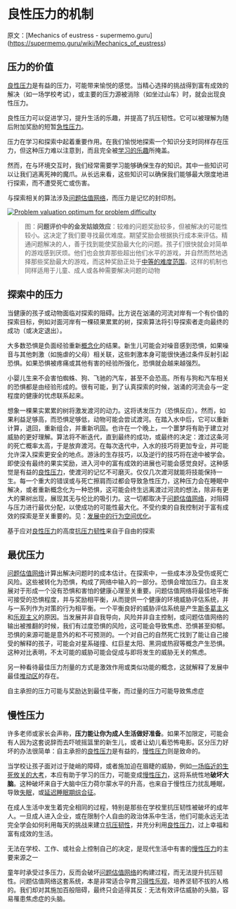 # 良性压力的机制

原文：[Mechanics of eustress - supermemo.guru] (https://supermemo.guru/wiki/Mechanics_of_eustress)

## 压力的价值

[良性压力](https://supermemo.guru/wiki/Eustress)是有益的压力，可能带来愉悦的感觉。当精心选择的挑战得到富有成效的解决（如一场学校考试），或主要的压力源被消除（如坐过山车）时，就会出现良性压力。

良性压力可以促进学习，提升生活的乐趣，并提高了抗压韧性。它可以被理解为随后附加奖励的短暂[急性压力](https://supermemo.guru/wiki/Acute_stress)。

压力在学习和探索中起着重要作用。在我们愉悦地探索一个知识分支时同样存在压力，但这种压力难以注意到，而且完全被[学习的乐趣](https://supermemo.guru/wiki/Pleasure_of_learning)所掩盖。

然而，在与环境交互时，我们经常需要学习能够确保生存的知识。其中一些知识可以让我们逃离死神的魔爪。从长远来看，这些知识可以确保我们能够最大限度地进行探索，而不遭受死亡或伤害。

与探索相关的算法涉及[问题估值网络](https://supermemo.guru/wiki/Problem_valuation_network)，而压力是记忆的封印剂。

[![Problem valuation optimum for problem difficulty](https://supermemo.guru/images/thumb/8/84/Problem_valuation.jpg/300px-Problem_valuation.jpg)](https://supermemo.guru/wiki/File:Problem_valuation.jpg)

> 图：**问题评价中的金发姑娘效应**：较难的问题奖励较多，但被解决的可能性较小。这决定了我们要寻找最优难度。期望奖励会根据执行成本来评估。精通问题解决的人，善于找到能使奖励最大化的问题。孩子们很快就会对简单的游戏感到厌烦。他们也会放弃那些超出他们水平的游戏，并自然而然地选择那些奖励最大的游戏，而这种奖励正处于[中等的难度范围](https://en.wikipedia.org/wiki/Goldilocks_principle)。这样的机制也同样适用于儿童、成人或各种需要解决问题的动物

## 探索中的压力

当健康的孩子或动物面临对探索的阻碍。比方说在汹涌的河流对岸有一个有价值的探索目标，例如对面河岸有一棵硕果累累的树，探索算法将引导探索者走向最终的成功（或决定退出）。

大多数恐惧是负面经验重新[概念化](https://supermemo.guru/wiki/Conceptualization)的结果。新生儿可能会对噪音感到恐惧，如果噪音与其他刺激（如施虐的父母）相关联，这些刺激本身可能很快通过条件反射引起恐惧。如果恐惧被疼痛或其他有害的经验所强化，恐惧就会越来越强烈。

小婴儿生来不会害怕蜘蛛、狗、飞驰的汽车，甚至不会恐高。所有与狗和汽车相关的恐惧都是由经验形成的。很有可能，到了认真探索的时候，汹涌的河流会与一定程度的健康的忧虑联系起来。

想象一棵果实累累的树将激发渡河的动力。这将诱发压力（恐惧反应）。然而，如果利益足够高，而恐惧足够低，动物可能会尝试渡河。在踏入水中后，它可以重新计算，退回，重新组合，并重新巩固。也许在一个晚上，一个噩梦将有助于建立对威胁的更好理解。算法将不断迭代，直到最终的成功，或最终的决定：渡过这条河的死亡概率太高，于是放弃渡河。在每次迭代中，入水的技巧将更加专业，并可能允许深入探索更安全的地点。游泳的生存技巧，以及逆行的技巧将在途中被学会。即使没有最终的果实奖励，进入河中的富有成效的进展也可能会感觉良好。这种感觉是有益的[良性压力](https://supermemo.guru/wiki/Eustress)，使渡河的记忆不可磨灭。仅仅几次渡河就能将技能保持一生。每一个重大的错误或与死亡擦肩而过都会导致急性压力，这种压力会在睡眠中解决，或者重新概念化为一种恐惧，这可能会终生远离渡过河流的想法，除非有更大的果树出现，展现其无与伦比的吸引力。这一切都取决于[问题估值网络](https://supermemo.guru/wiki/Problem_valuation_network)，对阻碍与压力进行最优分配，以使成功的可能性最大化。不受约束的自我控制对于富有成效的探索是至关重要的。见：[发展中的行为空间优化](https://supermemo.guru/wiki/Optimization_of_behavioral_spaces_in_development)。

基于应对[良性压力](https://supermemo.guru/wiki/Eustress)的高度[抗压力韧性](https://supermemo.guru/wiki/Stress_resilience)来自于自由的探索

## 最优压力

[问题估值网络](https://supermemo.guru/wiki/Problem_valuation_network)计算出解决问题时的成本估计。在探索中，一些成本涉及受伤或死亡风险。这些被转化为恐惧，构成了网络中输入的一部分。恐惧会增加压力。自主发展对于形成一个没有恐惧和害怕的健康心理至关重要。问题估值网络将最佳地平衡可接受的恐惧程度，并与奖励相平衡，从而提供一个健康的环境威胁评估系统，并与一系列作为对策的行为相平衡。一个平衡良好的威胁评估系统是产生[斯多葛主义](https://supermemo.guru/wiki/Modern_re-interpretation_of_stoicism)和[乐观主义](https://supermemo.guru/wiki/Learned_optimism)的原因。当发展并非自我导向，风险并非自主控制，或问题估值网络的输出被推翻的时候，我们有过度恐惧的风险，这可能会导致焦虑、恐惧甚至抑郁。恐惧的来源可能是意外的和不可预测的。一个对自己的自然死亡找到了能让自己接受的解释的孩子，可能会对星系碰撞、红巨星太阳、黑洞或热寂等概念产生恐惧。这种对比表明，不太可能的威胁可能会促成与即将发生的威胁无关的焦虑。

另一种看待最佳压力剂量的方式是激效作用或类似功能的概念，这就解释了发展中最佳[推动区](https://supermemo.guru/wiki/Push_zone)的存在。

自主承担的压力可能与奖励达到最佳平衡，而过量的压力可能导致焦虑症

## 慢性压力

许多老师或家长会声称，**压力能让你为成人生活做好准备**。如果不加限定，可能会有人因为这套说辞而去吓唬摇篮里的新生儿，或者让幼儿看恐怖电影。区分压力好坏的办法很简单：自主承担的[良性压力](https://supermemo.guru/wiki/Eustress)是有益的，[慢性压力](https://supermemo.guru/wiki/Chronic_stress)则是致命的。

当学校让孩子面对过于陡峭的障碍，或者施加迫在眉睫的威胁，例如[一场临近的生死攸关的大考](https://gingerjumble.wordpress.com/2021/01/07/the-demon-on-my-shoulder-is-dead/)，本应有助于学习的压力，可能变成[慢性压力](https://supermemo.guru/wiki/Chronic_stress)，这将系统性地**破坏大脑**。这种破坏来自于大脑中压力荷尔蒙水平的升高，也来自于慢性压力扰乱睡眠，导致[失眠](https://supermemo.guru/wiki/Insomnia)，或[延迟睡眠期综合征](https://supermemo.guru/wiki/DSPS)。

在成人生活中发生着完全相同的过程，特别是那些在学校里抗压韧性被破坏的成年人。一旦成人进入企业，或在限制个人自由的政治体系中生活，他们可能永远无法完全学会如何利用每天的挑战来建立[抗压韧性](https://supermemo.guru/wiki/Stress_resilience)，并充分利用[良性压力](https://supermemo.guru/wiki/Eustress)，过上幸福和富有成效的生活。

无法在学校、工作、或社会上控制自己的决定，是现代生活中有害的[慢性压力](https://supermemo.guru/wiki/Chronic_stress)的主要来源之一

童年时承受过多压力，反而会破坏[问题估值网络](https://supermemo.guru/wiki/Problem_valuation_network)的构建过程，而无法提升抗压韧性。问题估值网络这套系统，本是非常适合孕育[习得性乐观](https://supermemo.guru/wiki/Learned_optimism)，培养坚韧不拔的人格的。我们却对其施加百般阻碍，最终只会适得其反：无法有效评估威胁的头脑，容易罹患焦虑症的头脑。